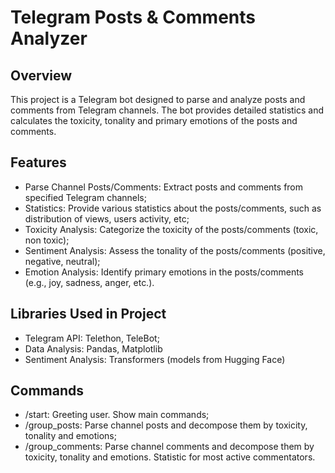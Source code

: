# Telegram Posts & Comments Analyzer 

## Overview
This project is a Telegram bot designed to parse and analyze posts and comments from Telegram channels. The bot provides detailed statistics and calculates the toxicity, tonality and primary emotions of the posts and comments.

## Features
- Parse Channel Posts/Comments: Extract posts and comments from specified Telegram channels;
- Statistics: Provide various statistics about the posts/comments, such as distribution of views, users activity, etc;
- Toxicity Analysis: Categorize the toxicity of the posts/comments (toxic, non toxic);
- Sentiment Analysis: Assess the tonality of the posts/comments (positive, negative, neutral);
- Emotion Analysis: Identify primary emotions in the posts/comments (e.g., joy, sadness, anger, etc.).

## Libraries Used in Project
- Telegram API: Telethon, TeleBot;
- Data Analysis: Pandas, Matplotlib
- Sentiment Analysis: Transformers (models from Hugging Face)

## Commands
- /start: Greeting user. Show main commands;
- /group_posts: Parse channel posts and decompose them by toxicity, tonality and emotions;
- /group_comments: Parse channel comments and decompose them by toxicity, tonality and emotions. Statistic for most active commentators.
